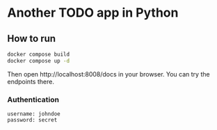 # Another TODO app in Python

## How to run

```bash
docker compose build
docker compose up -d
```

Then open http://localhost:8008/docs in your browser. You can try the endpoints there.

### Authentication

```
username: johndoe
password: secret
```
